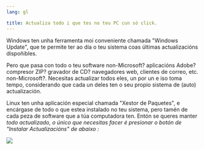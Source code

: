 ```yaml
---
lang: gl

title: Actualiza todo i que tes no teu PC cun só click.
---
```


Windows ten unha ferramenta moi conveniente chamada "Windows Update", que te permite ter ao día o teu sistema coas últimas actualizacións dispoñibles.

Pero que pasa con todo o teu software non-Microsoft? aplicacións Adobe? compresor ZIP? gravador de CD? navegadores web, clientes de correo, etc. non-Microsoft?. Necesitas actualizar todos eles, un por un e iso toma tempo, considerando que cada un deles ten o seu propio sistema de (auto) actualización.

Linux ten unha aplicación especial chamada "Xestor de Paquetes", e encárgase de todo o que estea instalado no teu sistema, pero tamén de cada peza de software que a túa computadora ten. Entón se queres manter <i>todo actualizado, o único que necesitas facer é presionar o botón de "Instalar Actualizacións" de abaixo :


<img src="Images/global_update.png" />




